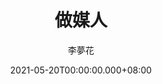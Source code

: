 ---
issue: 429
title: 做媒人
author: 李夢花
language: 海陸
date: 2021-05-20T00:00:00.000+08:00
topic: 人文
difficulty: 2
wikidata: Q131449233
wikidata_link: https://www.wikidata.org/wiki/Q131449233
---